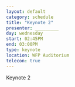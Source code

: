 ```yaml
---
layout: default
category: schedule
title: "Keynote 2"
presenter: _________
day: wednesday
start: 02:45PM
end: 03:00PM
type: keynote
location: WFP Auditorium
telecon: true
---
```


Keynote 2
